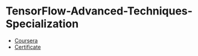# TensorFlow-Advanced-Techniques-Specialization

- [Coursera](https://www.coursera.org/programs/bangkit-2024-machine-learning-ftkc9/specializations/tensorflow-advanced-techniques?collectionId=lcluj)
- [Certificate]()
